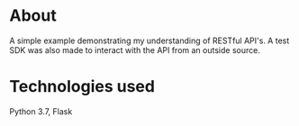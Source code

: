 # About
A simple example demonstrating my understanding of RESTful API's. A test SDK was also made to interact with the API from an outside source.

# Technologies used
Python 3.7, Flask

